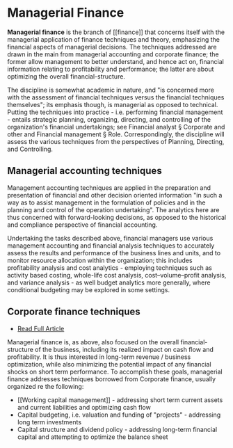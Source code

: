 # Managerial Finance

**Managerial finance** is the branch of [[finance]] that concerns itself with the managerial application of finance techniques and theory, emphasizing the financial aspects of managerial decisions. The techniques addressed are drawn in the main from managerial accounting and corporate finance; the former allow management to better understand, and hence act on, financial information relating to profitability and performance; the latter are about optimizing the overall financial-structure.

The discipline is somewhat academic in nature, and "is concerned more with the assessment of financial techniques versus the financial techniques themselves"; its emphasis though, is managerial as opposed to technical. Putting the techniques into practice - i.e. performing financial management - entails strategic planning, organizing, directing, and controlling of the organization's financial undertakings; see Financial analyst § Corporate and other and Financial management § Role. Correspondingly, the discipline will assess the various techniques from the perspectives of Planning, Directing, and Controlling.

## Managerial accounting techniques
Management accounting techniques are applied in the preparation and presentation of financial and other decision oriented information "in such a way as to assist management in the formulation of policies and in the planning and control of the operation undertaking". The analytics here are thus concerned with forward-looking decisions, as opposed to the historical and compliance perspective of financial accounting.

Undertaking the tasks described above, financial managers use various management accounting and financial analysis techniques to accurately assess the results and performance of the business lines and units, and to monitor resource allocation within the organization; this includes profitability analysis and cost analytics - employing techniques such as activity based costing, whole-life cost analysis, cost–volume–profit analysis, and variance analysis - as well budget analytics more generally, where conditional budgeting may be explored in some settings. 

## Corporate finance techniques
- [Read Full Article](Corporate%20Finance.md)

Managerial finance is, as above, also focused on the overall financial-structure of the business, including its realized impact on cash flow and profitability. It is thus interested in long-term revenue / business optimization, while also minimizing the potential impact of any financial shocks on short term performance. To accomplish these goals, managerial finance addresses techniques borrowed from Corporate finance, usually organized re the following:
- [[Working capital management]] - addressing short term current assets and current liabilities and optimizing cash flow
- Capital budgeting, i.e. valuation and funding of "projects" - addressing long term investments
- Capital structure and dividend policy - addressing long-term financial capital and attempting to optimize the balance sheet